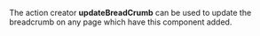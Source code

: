 The action creator **updateBreadCrumb** can be used to update the breadcrumb on any page which have this component added.